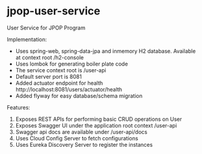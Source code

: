 # jpop-user-service
User Service for JPOP Program

Implementation:
- Uses spring-web, spring-data-jpa and inmemory H2 database. Available at context root /h2-console
- Uses lombok for generating boiler plate code
- The service context root is /user-api
- Default server port is 8081 
- Added actuator endpoint for health http://localhost:8081/users/actuator/health
- Added flyway for easy database/schema migration

Features:
1. Exposes REST APIs for performing basic CRUD operations on User
2. Exposes Swagger UI under the application root context /user-api
3. Swagger api docs are available under /user-api/docs
4. Uses Cloud Config Server to fetch configurations
5. Uses Eureka Discovery Server to register the instances
